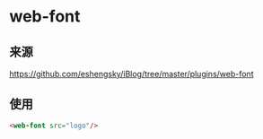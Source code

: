 # web-font

## 来源

https://github.com/eshengsky/iBlog/tree/master/plugins/web-font

## 使用

```html
<web-font src="logo"/>
```
